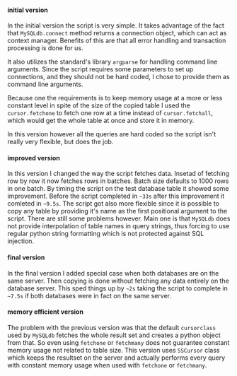 #### initial version

In the initial version the script is very simple.
It takes advantage of the fact that `MySQLdb.connect` method returns a connection object, which can act as context manager.
Benefits of this are that all error handling and transaction processing is done for us.

It also utilizes the standard's library `argparse` for handling command line arguments.
Since the script requires some parameters to set up connections, and they should not be hard coded, I chose to provide them as command line arguments.

Because one the requirements is to keep memory usage at a more or less constant level in spite of the size of the copied table I used the `cursor.fetchone`
to fetch one row at a time instead of `cursor.fetchall`, which would get the whole table at once and store it in memory.

In this version however all the queries are hard coded so the script isn't really very flexible, but does the job.

#### improved version

In this version I changed the way the script fetches data.
Insetad of fetching row by row it now fetches rows in batches. Batch size defaults to 1000 rows in one batch.
By timing the script on the test database table it showed some improvement.
Before the script completed in `~33s` after this improvement it comleted in `~9.5s`.
The script got also more flexible since it is possible to copy any table by providing it's name as the first positional argument to the script.
There are still some problems however. Main one is that `MySQLdb` does not provide interpolation of table names in query strings, thus forcing to use regular python string formatting which is not protected against SQL injection.

#### final version

In the final version I added special case when both databases are on the same server.
Then copying is done without fetching any data entirely on the database server.
This sped things up by `~2s` taking the script to complete in `~7.5s` if both databases were in fact on the same server.

#### memory efficient version

The problem with the previous version was that the default `cursorclass` used by `MySQLdb` fetches the whole result set and creates a python object from that. So even using `fetchone` or `fetchmany` does not guarantee constant memory usage not related to table size. This version uses `SSCursor` class which keeps the resultset on the server and actually performs every query with constant memory usage when used with `fetchone` or `fetchmany`.

